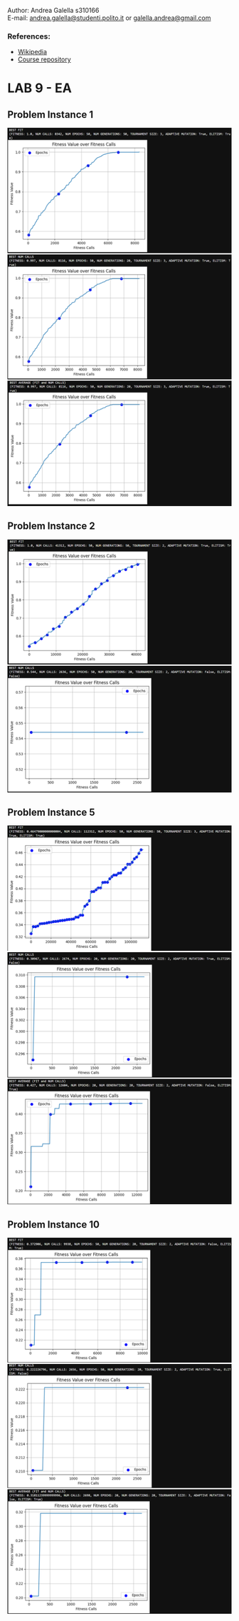 Author: Andrea Galella s310166
</br>
E-mail: <andrea.galella@studenti.polito.it> or <galella.andrea@gmail.com>
</br>
### References:
  - [Wikipedia](https://en.wikipedia.org/wiki/Nim)
  - [Course repository](https://github.com/squillero/computational-intelligence)

# LAB 9 - EA
## Problem Instance 1
![Instance Problem 1 - Best Fit](https://github.com/andrea-ga/computational-intelligence/blob/main/labs/lab9/img/1-fit.png)
![Instance Problem 1 - Best Calls](https://github.com/andrea-ga/computational-intelligence/blob/main/labs/lab9/img/1-calls.png)
![Instance Problem 1 - Best Avg](https://github.com/andrea-ga/computational-intelligence/blob/main/labs/lab9/img/1-avg.png)
## Problem Instance 2
![Instance Problem 2 - Best Fit](https://github.com/andrea-ga/computational-intelligence/blob/main/labs/lab9/img/2-fit.png)
![Instance Problem 2 - Best Calls](https://github.com/andrea-ga/computational-intelligence/blob/main/labs/lab9/img/2-calls.png)
## Problem Instance 5
![Instance Problem 5 - Best Fit](https://github.com/andrea-ga/computational-intelligence/blob/main/labs/lab9/img/5-fit.png)
![Instance Problem 5 - Best Calls](https://github.com/andrea-ga/computational-intelligence/blob/main/labs/lab9/img/5-calls.png)
![Instance Problem 5 - Best Avg](https://github.com/andrea-ga/computational-intelligence/blob/main/labs/lab9/img/5-avg.png)
## Problem Instance 10
![Instance Problem 10 - Best Fit](https://github.com/andrea-ga/computational-intelligence/blob/main/labs/lab9/img/10-fit.png)
![Instance Problem 10 - Best Calls](https://github.com/andrea-ga/computational-intelligence/blob/main/labs/lab9/img/10-calls.png)
![Instance Problem 10 - Best Avg](https://github.com/andrea-ga/computational-intelligence/blob/main/labs/lab9/img/10-avg.png)
